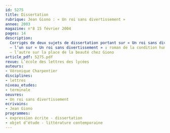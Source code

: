 ```yaml
---
id: 5275
title: Dissertation
rubrique: Jean Giono : « Un roi sans divertissement »
annee: 2003
magazine: n°8 15 février 2004
pages: 14
description: 
  Corrigés de deux sujets de dissertation portant sur « Un roi sans divertissement », de Jean Giono :
  – l’un sur « Un roi sans divertissement » : roman de la condition humaine ?
  – l’autre sur la place de la beauté chez Giono
article_pdf: 5275.pdf
revue: L’école des lettres des lycées
auteurs:
- Véronique Charpentier
disciplines:
- lettres
niveau_etudes:
- terminale
oeuvres:
- Un roi sans divertissement
ecrivains:
- Jean Giono
programmes:
- expression écrite - dissertation
- objet d’étude - littérature contemporaine
---
```

